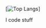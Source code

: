 [![Top Langs](https://github-readme-stats.vercel.app/api/top-langs/?username=Nonook-3352&layout=donut&v=1)]

I code stuff
